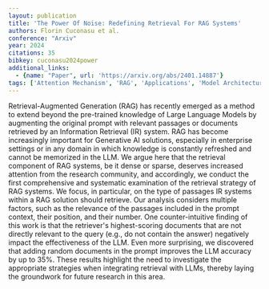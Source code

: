 ```yaml
---
layout: publication
title: 'The Power Of Noise: Redefining Retrieval For RAG Systems'
authors: Florin Cuconasu et al.
conference: "Arxiv"
year: 2024
citations: 35
bibkey: cuconasu2024power
additional_links:
  - {name: "Paper", url: 'https://arxiv.org/abs/2401.14887'}
tags: ['Attention Mechanism', 'RAG', 'Applications', 'Model Architecture', 'Prompting']
---
```

Retrieval-Augmented Generation (RAG) has recently emerged as a method to
extend beyond the pre-trained knowledge of Large Language Models by augmenting
the original prompt with relevant passages or documents retrieved by an
Information Retrieval (IR) system. RAG has become increasingly important for
Generative AI solutions, especially in enterprise settings or in any domain in
which knowledge is constantly refreshed and cannot be memorized in the LLM. We
argue here that the retrieval component of RAG systems, be it dense or sparse,
deserves increased attention from the research community, and accordingly, we
conduct the first comprehensive and systematic examination of the retrieval
strategy of RAG systems. We focus, in particular, on the type of passages IR
systems within a RAG solution should retrieve. Our analysis considers multiple
factors, such as the relevance of the passages included in the prompt context,
their position, and their number. One counter-intuitive finding of this work is
that the retriever's highest-scoring documents that are not directly relevant
to the query (e.g., do not contain the answer) negatively impact the
effectiveness of the LLM. Even more surprising, we discovered that adding
random documents in the prompt improves the LLM accuracy by up to 35%. These
results highlight the need to investigate the appropriate strategies when
integrating retrieval with LLMs, thereby laying the groundwork for future
research in this area.
